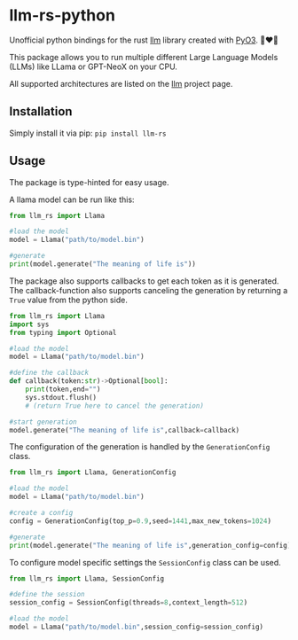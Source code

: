 # llm-rs-python
Unofficial python bindings for the rust [llm](https://github.com/rustformers/llm) library created with [PyO3](https://github.com/PyO3/pyo3). 🐍❤️🦀

This package allows you to run multiple different Large Language Models (LLMs) like LLama or GPT-NeoX on your CPU.

All supported architectures are listed on the [llm](https://github.com/rustformers/llm) project page.


## Installation

Simply install it via pip: `pip install llm-rs`

## Usage

The package is type-hinted for easy usage.

A llama model can be run like this:

```python 
from llm_rs import Llama

#load the model
model = Llama("path/to/model.bin")

#generate
print(model.generate("The meaning of life is"))
```

The package also supports callbacks to get each token as it is generated.
The callback-function also supports canceling the generation by returning a `True` value from the python side.

```python 
from llm_rs import Llama
import sys
from typing import Optional

#load the model
model = Llama("path/to/model.bin")

#define the callback
def callback(token:str)->Optional[bool]:
    print(token,end="")
    sys.stdout.flush()
    # (return True here to cancel the generation)

#start generation
model.generate("The meaning of life is",callback=callback)
```

The configuration of the generation is handled by the `GenerationConfig` class.

```python 
from llm_rs import Llama, GenerationConfig

#load the model
model = Llama("path/to/model.bin")

#create a config
config = GenerationConfig(top_p=0.9,seed=1441,max_new_tokens=1024)

#generate
print(model.generate("The meaning of life is",generation_config=config))
```

To configure model specific settings the `SessionConfig` class can be used.

```python
from llm_rs import Llama, SessionConfig

#define the session
session_config = SessionConfig(threads=8,context_length=512)

#load the model
model = Llama("path/to/model.bin",session_config=session_config)
```